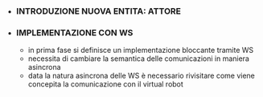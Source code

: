 - ### INTRODUZIONE NUOVA ENTITA: ATTORE
- ### IMPLEMENTAZIONE CON WS
	- in prima fase si definisce un implementazione bloccante tramite WS
	- necessita di cambiare la semantica delle comunicazioni in maniera asincrona
	- data la natura asincrona delle WS è necessario rivisitare come viene concepita la comunicazione con il virtual robot